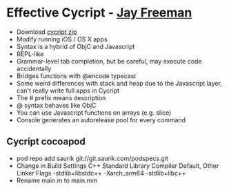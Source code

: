 # Effective Cycript - [Jay Freeman](http://twitter.com/saurik)

* Download [cycript zip](http://cycript.org)
* Modify running iOS / OS X apps
* Syntax is a hybrid of ObjC and Javascript
* REPL-like
* Grammar-level tab completion, but be careful, may execute code accidentally
* Bridges functions with @encode typecast
* Some weird differences with stack and heap due to the Javascript layer, can't really write full apps in Cycript
* The # prefix means description
* @ syntax behaves like ObjC
* You can use Javascript functions on arrays (e.g. slice)
* Console generates an autorelease pool for every command
## Cycript cocoapod
* pod repo add saurik git://git.saurik.com/podspecs.git
* Change in Build Settings C++ Standard Library Compiler Default, Other Linker Flags -stdlib=libstdc++ -Xarch_arm64 -stdlib=libc++
* Rename main.m to main.mm